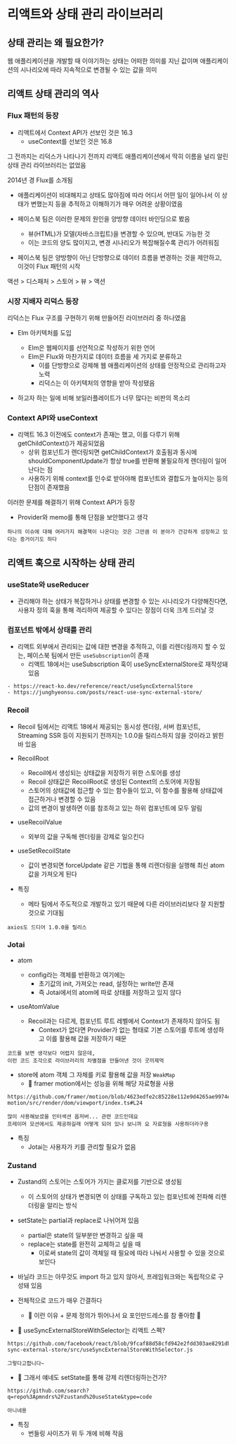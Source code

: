 # 리액트와 상태 관리 라이브러리

## 상태 관리는 왜 필요한가?

웹 애플리케이션을 개발할 때 이야기하는 상태는 어떠한 의미를 지닌 값이며 애플리케이션의 시나리오에 따라 지속적으로 변경될 수 있는 값을 의미

## 리액트 상태 관리의 역사

### Flux 패턴의 등장

* 리액트에서 Context API가 선보인 것은 16.3
  + useContext를 선보인 것은 16.8

그 전까지는 리덕스가 나타나기 전까지 리액트 애플리케이션에서 딱히 이름을 널리 알린 상태 관리 라이브러리는 없었음

2014년 경 Flux를 소개됨
* 애플리케이션이 비대해지고 상태도 많아짐에 따라 어디서 어떤 일이 일어나서 이 상태가 변했는지 등을 추적하고 이해하기가 매우 어려운 상황이였음
* 페이스북 팀은 이러한 문제의 원인을 양방향 데이터 바인딩으로 봤음
  + 뷰(HTML)가 모델(자바스크립트)을 변경할 수 있으며, 반대도 가능한 것
  + 이는 코드의 양도 많이지고, 변경 시나리오가 복잡해질수록 관리가 어려워짐

* 페이스북 팀은 양방향이 아닌 단방향으로 데이터 흐름을 변경하는 것을 제안하고, 이것이 Flux 패턴의 시작

액션 > 디스패처 > 스토어 > 뷰 > 액션

### 시장 지배자 리덕스 등장

리덕스는 Flux 구조를 구현하기 위해 만들어진 라이브러리 중 하나였음

* Elm 아키텍처를 도입
  + Elm은 웹페이지를 선언적으로 작성하기 위한 언어
  + Elm은 Flux와 마찬가지로 데이터 흐름을 세 가지로 분류하고
    - 이를 단방향으로 강제해 웹 애플리케이션의 상태를 안정적으로 관리하고자 노력
    - 리덕스는 이 아키텍처의 영향을 받아 작성됐음

* 하고자 하는 일에 비해 보일러플레이트가 너무 많다는 비판의 목소리

### Context API와 useContext

* 리액트 16.3 이전에도 context가 존재는 했고, 이를 다루기 위해 getChildContext()가 제공되었음
  + 상위 컴포넌트가 렌더링되면 getChildContext가 호출됨과 동시에 shouldComponentUpdate가 항상 true를 반환해 불필요하게 렌더링이 일어난다는 점
  + 사용하기 위해 context를 인수로 받아야해 컴포넌트와 결합도가 높아지는 등의 단점이 존재했음

이러한 문제를 해결하기 위해 Context API가 등장

* Provider와 memo를 통해 단점을 보안했다고 생각

```
하나의 이슈에 대해 여러가지 해결책이 나온다는 것은 그만큼 이 분야가 건강하게 성장하고 있다는 증거이기도 하다
```

## 리액트 훅으로 시작하는 상태 관리

### useState와 useReducer

* 관리해야 하는 상태가 복잡하거나 상태를 변경할 수 있는 시나리오가 다양해진다면, 사용자 정의 훅을 통해 격리하여 제공할 수 있다는 장점이 더욱 크게 드러날 것

### 컴포넌트 밖에서 상태를 관리

* 리액트 외부에서 관리되는 값에 대한 변경을 추적하고, 이를 리렌더링까지 할 수 있는, 페이스북 팀에서 만든 `useSubscription`이 존재
  + 리액트 18에서는 useSubscription 훅이 useSyncExternalStore로 재작성돼 있음

```
- https://react-ko.dev/reference/react/useSyncExternalStore
- https://junghyeonsu.com/posts/react-use-sync-external-store/
```

### Recoil

* Recoil 팀에서는 리액트 18에서 제공되는 동시성 렌더링, 서버 컴포넌트, Streaming SSR 등이 지원되기 전까지는 1.0.0을 릴리스하지 않을 것이라고 밝힌 바 있음

* RecoilRoot
  + Recoil에서 생성되는 상태값을 저장하기 위한 스토어를 생성
  + Recoil 상태값은 RecoilRoot로 생성된 Context의 스토어에 저장됨
  + 스토어의 상태값에 접근할 수 있는 함수들이 있고, 이 함수를 활용해 상태값에 접근하거나 변경할 수 있음
  + 값의 변경이 발생하면 이를 참조하고 있는 하위 컴포넌트에 모두 알림

* useRecoilValue
  + 외부의 값을 구독해 렌더링을 강제로 일으킨다

* useSetRecoilState
  + 값이 변경되면 forceUpdate 같은 기법을 통해 리렌더링을 실행해 최신 atom 값을 가져오게 된다

* 특징
  + 메타 팀에서 주도적으로 개발하고 있기 때문에 다른 라이브러리보다 잘 지원할 것으로 기대됨

```
axios도 드디어 1.0.0을 릴리스
```

### Jotai

* atom
  + config라는 객체를 반환하고 여기에는
    - 초기값의 init, 가져오는 read, 설정하는 write만 존재
    - 즉 Jotai에서의 atom에 따로 상태를 저장하고 있지 않다

* useAtomValue
  + Recoil과는 다르게, 컴포넌트 루트 레벨에서 Context가 존재하지 않아도 됨
    - Context가 없다면 Provider가 없는 형태로 기본 스토어를 루트에 생성하고 이를 활용해 값을 저장하기 때문

```
코드를 보면 생각보다 어렵지 않은데,
이런 코드 조각으로 라이브러리의 차별점을 만들어낸 것이 굿끼제먹
```

  + store에 atom 객체 그 자체를 키로 활용해 값을 저장 `WeakMap`
    - 🤘 framer motion에서는 성능을 위해 해당 자료형을 사용

```
https://github.com/framer/motion/blob/4623edfe2c85228e112e9d4265ae9974e1892548/packages/framer-motion/src/render/dom/viewport/index.ts#L24

많이 사용해보셨을 인터섹션 옵저버... 관련 코드인데요
프레이머 모션에서도 제공하길래 어떻게 되어 있나 보니까 요 자료형을 사용하더라구용
```

* 특징
  + Jotai는 사용자가 키를 관리할 필요가 없음

### Zustand

* Zustand의 스토어는 스토어가 가지는 클로저를 기반으로 생성됨
  + 이 스토어의 상태가 변경되면 이 상태를 구독하고 있는 컴포넌트에 전파해 리렌더링을 알리는 방식

* setState는 partial과 replace로 나뉘어져 있음
  + partial은 state의 일부분만 변경하고 싶을 때
  + replace는 state를 완전히 교체하고 싶을 때
    - 이로써 state의 값이 객체일 때 필요에 따라 나눠서 사용할 수 있을 것으로 보인다

* 바닐라 코드는 아무것도 import 하고 있지 않아서, 프레임워크와는 독립적으로 구성돼 있음

* 전체적으로 코드가 매우 간결하다
  + 🤘 이런 이유 + 문제 정의가 뛰어나서 요 포인만드레스를 참 좋아함 🤘

* 🤘 useSyncExternalStoreWithSelector는 리액트 스펙?

```
https://github.com/facebook/react/blob/9fcaf88d58cfd942e2fdd303ae8291dbf4828969/packages/use-sync-external-store/src/useSyncExternalStoreWithSelector.js

그렇다고합니다~
```

* 🤘 그래서 얘네도 setState를 통해 강제 리렌더링하는건가?
```
https://github.com/search?q=repo%3Apmndrs%2Fzustand%20useState&type=code

아니네용
```


* 특징
  + 번들링 사이즈가 위 두 개에 비해 작음
